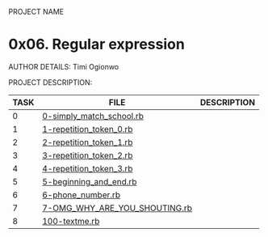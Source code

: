 PROJECT NAME
# 0x06. Regular expression

AUTHOR DETAILS:
Timi Ogionwo

PROJECT DESCRIPTION:

| TASK | FILE                                                             | DESCRIPTION |
| ---- | ---------------------------------------------------------------- | ----------- |
| 0    | [0-simply_match_school.rb](./0-simply_match_school.rb)           |             |
| 1    | [1-repetition_token_0.rb](./1-repetition_token_0.rb)             |             |
| 2    | [2-repetition_token_1.rb](./2-repetition_token_1.rb)             |             |
| 3    | [3-repetition_token_2.rb](./3-repetition_token_2.rb)             |             |
| 4    | [4-repetition_token_3.rb](./4-repetition_token_3.rb)             |             |
| 5    | [5-beginning_and_end.rb](./5-beginning_and_end.rb)               |             |
| 6    | [6-phone_number.rb](./6-phone_number.rb)                         |             |
| 7    | [7-OMG_WHY_ARE_YOU_SHOUTING.rb](./7-OMG_WHY_ARE_YOU_SHOUTING.rb) |             |
| 8    | [100-textme.rb](./100-textme.rb)                                 |             |
